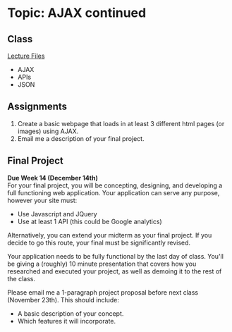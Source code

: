 # Topic: AJAX continued
## Class
[Lecture Files](https://drive.google.com/file/d/0B-UXkFOWM2jtdWEyY2VwZUdJeUU/view?usp=sharing)
* AJAX
* APIs
* JSON

## Assignments


 1. Create a basic webpage that loads in at least 3 different html pages (or images) using AJAX.
 2. Email me a description of your final project.

## Final Project
**Due Week 14 (December 14th)**  
For your final project, you will be concepting, designing, and developing a full functioning web application. Your application can serve any purpose, however your site must:
* Use Javascript and JQuery
* Use at least 1 API (this could be Google analytics)

Alternatively, you can extend your midterm as your final project. If you decide to go this route, your final must be significantly revised.

Your application needs to be fully functional by the last day of class. You'll be giving a (roughly) 10 minute presentation that covers how you researched and executed your project, as well as demoing it to the rest of the class. 

Please email me a 1-paragraph project proposal before next class (November 23th). This should include:

* A basic description of your concept.
* Which features it will incorporate.
